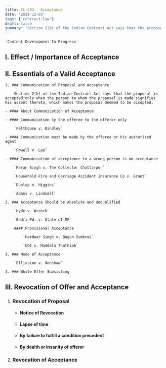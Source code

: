 ```yaml
---
title: CL-C03 - Acceptance
date: '2021-12-03'
tags: ['contract-law']
draft: false
summary: 'Section 2(b) of the Indian Contract Act says that the proposal is accepted only when the person to whom the proposal is made signifies his assent thereto, which makes the proposal deemed to be accepted.'
---
```


```js:Underconstruction
`Content Development In Progress`
```

<TOCInline toc={props.toc} toHeading={3} asDisclosure />

## I. Effect / Importance of Acceptance

## II. Essentials of a Valid Acceptance

    1. ### Communication of Proposal and Acceptance

        Section 2(b) of the Indian Contract Act says that the proposal is accepted only when the person to whom the proposal is made signifies his assent thereto, which makes the proposal deemed to be accepted.

    - #### About Communication of Acceptance

    - #### Communication by the offeree to the offeror only

        `Felthouse v. Bindley`

    - #### Communication must be made by the offeree or his authorized agent

        `Powell v. Lee`

    - #### Communication of acceptance to a wrong person is no acceptance

        `Karan Singh v. The Collector Chattarpur`

        `Household Fire and Carriage Accident Insurance Co v. Grant`

        `Dunlop v. Higgins`

        `Adams v. Lindsell`

    2. ### Acceptance Should be Absolute and Unqualified

        `Hyde v. Wrench`

        `Badri Pd. v. State of MP`

        #### Provisional Acceptance

            `Hardwar Singh v. Bagun Sumbrui`

            `UOI v. Maddala Thathiah`

    3. ### Mode of Acceptance

        `Elliasion v. Henshaw`

    4. ### While Offer Subsisting

## III. Revocation of Offer and Acceptance

1. ### Revocation of Proposal

   - #### Notice of Revocation

   - #### Lapse of time

   - #### By failure to fulfill a condition precedent

   - #### By dealth or insanity of offeror

2. ### Revocation of Acceptance
